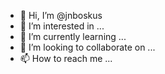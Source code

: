 - 👋 Hi, I’m @jnboskus
- 👀 I’m interested in ...
- 🌱 I’m currently learning ...
- 💞️ I’m looking to collaborate on ...
- 📫 How to reach me ...

<!---
jnboskus/jnboskus is a ✨ special ✨ repository because its `README.md` (this file) appears on your GitHub profile.
You can click the Preview link to take a look at your changes.
--->
